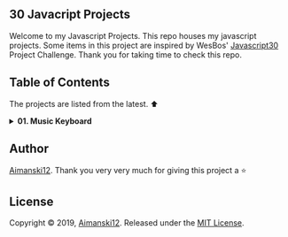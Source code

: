 ## 30 Javacript Projects

Welcome to my Javascript Projects. This repo houses my javascript projects. Some items in this project are inspired by WesBos' [Javascript30]() Project Challenge. Thank you for taking time to check this repo.

## Table of Contents

The projects are listed from the latest. :arrow_up:

<details>
<summary><strong>01. Music Keyboard</strong></summary>

### Overview :sunglasses:

This project is a simple musical keyboard that plays a sound whenever you press a key that corresponds to the sound. This application allows you to create simple music rythms on the fly. 

[View project source code](https://github.com/Aimanski12/Javascript_Projects).

[Watch Short Video Clip](https://www.youtube.com/watch?v=4dpbqbb1AWQ&feature=youtu.be).

<div float="left">
  <a href="https://www.youtube.com/watch?v=4dpbqbb1AWQ&feature=youtu.be">
    <img src="https://user-images.githubusercontent.com/32781697/57826349-87ca5880-7768-11e9-8d04-098de21edeb4.jpg" alt="screen shot">
  </a>
</div>
</details>

## Author

[Aimanski12](https://github.com/Aimanski12).
Thank you very very much for giving this project a :star:

## License 

Copyright © 2019, [Aimanski12](https://github.com/Aimanski12).
Released under the [MIT License](LICENSE).
